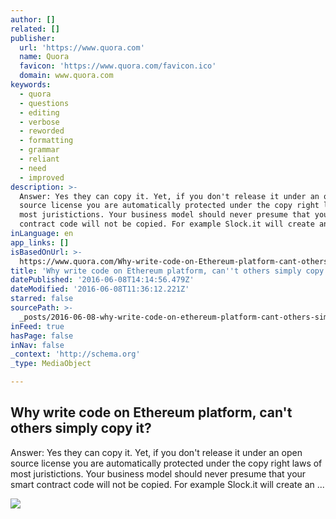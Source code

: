 ```yaml
---
author: []
related: []
publisher:
  url: 'https://www.quora.com'
  name: Quora
  favicon: 'https://www.quora.com/favicon.ico'
  domain: www.quora.com
keywords:
  - quora
  - questions
  - editing
  - verbose
  - reworded
  - formatting
  - grammar
  - reliant
  - need
  - improved
description: >-
  Answer: Yes they can copy it. Yet, if you don't release it under an open
  source license you are automatically protected under the copy right laws of
  most juristictions. Your business model should never presume that your smart
  contract code will not be copied. For example Slock.it will create an ...
inLanguage: en
app_links: []
isBasedOnUrl: >-
  https://www.quora.com/Why-write-code-on-Ethereum-platform-cant-others-simply-copy-it
title: 'Why write code on Ethereum platform, can''t others simply copy it?'
datePublished: '2016-06-08T14:14:56.479Z'
dateModified: '2016-06-08T11:36:12.221Z'
starred: false
sourcePath: >-
  _posts/2016-06-08-why-write-code-on-ethereum-platform-cant-others-simply-cop.md
inFeed: true
hasPage: false
inNav: false
_context: 'http://schema.org'
_type: MediaObject

---
```

<article style=""><h1>Why write code on Ethereum platform, can't others simply copy it?</h1><p>Answer: Yes they can copy it. Yet, if you don't release it under an open source license you are automatically protected under the copy right laws of most juristictions. Your business model should never presume that your smart contract code will not be copied. For example Slock.it will create an ...</p><img src="https://qsf.is.quoracdn.net/-images.new_grid.fb_share_default.pnge6dde9cfa6e03c43.png" /></article>
